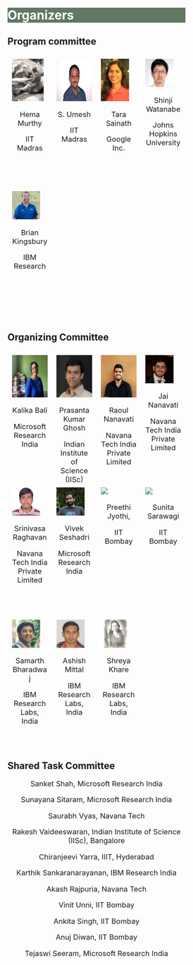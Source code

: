<style>
* {
  box-sizing: border-box;
}

/* Create four equal columns that floats next to each other */
.column {
  float: left;
  width: 25%;
  padding: 10px;
  height: 300px; /* Should be removed. Only for demonstration */
}

/* Clear floats after the columns */
.row:after {
  content: "";
  display: table;
  clear: both;
}
</style>


<br>
<br>
<div class="widewrapper pagetitle">
  <div class="container" style="background-color:#617863">
    <h1 style="color:white;">Organizers</h1>
  </div>
</div>
<h2> Program committee </h2>


<div class="container">
    <div class="row">
        <div class="column">
            <img style="height: 96px; width:auto"  src="./assets/img/persons/hema_murthy.jpg">
            <p style="font-size:16.5px;text-align:center">Hema Murthy</p>
            <p style="font-size:16.5px;text-align:center">IIT Madras</p>
        </div>
        <div class="column">
            <img style="height: 96px; width:auto"  src="./assets/img/persons/s_umesh.jpg">
            <p style="font-size:16.5px;text-align:center">S. Umesh</p>
            <p style="font-size:16.5px;text-align:center">IIT Madras</p>
        </div>
        <div class="column">
            <img style="height: 96px; width:auto"  src="./assets/img/persons/tara_sainath.jpg">
            <p style="font-size:16.5px;text-align:center">Tara Sainath</p>
            <p style="font-size:16.5px;text-align:center">Google Inc.</p>
        </div>
        <div class="column">
            <img style="height: auto; width:64px"  src="./assets/img/persons/shinji_watanabe.jpg">
            <p style="font-size:16.5px;text-align:center">Shinji Watanabe</p>
            <p style="font-size:16.5px;text-align:center">Johns Hopkins University</p>
        </div>
        <div class="column">
            <img style="height: auto; width:64px"  src="./assets/img/persons/brian_kingsbury.jpg">
            <p style="font-size:16.5px;text-align:center">Brian Kingsbury</p>
            <p style="font-size:16.5px;text-align:center">IBM Research</p>
        </div>
    </div>
</div>



<h2> Organizing Committee </h2> 




<div class="container">
    <div class="row">
        <div class="column">
            <img style="height: 96px; width:auto"  src="./assets/img/persons/kalika_bali.jpg">
            <p style="font-size:16.5px;text-align:center">Kalika Bali</p>
            <p style="font-size:16.5px;text-align:center">Microsoft Research India</p>
        </div>
        <div class="column">
            <img style="height: 96px; width:auto"  src="./assets/img/persons/prasanta_ghosh.jpg">
            <p style="font-size:16.5px;text-align:center">Prasanta Kumar Ghosh</p>
            <p style="font-size:16.5px;text-align:center">Indian Institute of Science (IISc)</p>
        </div>
        <div class="column">
            <img style="height: 96px; width:auto"  src="./assets/img/persons/raoul_nanavati.jpg">
            <p style="font-size:16.5px;text-align:center">Raoul Nanavati</p>
            <p style="font-size:16.5px;text-align:center">Navana Tech India Private Limited</p>
        </div>
        <div class="column">
            <img style="height: auto; width:64px"  src="./assets/img/persons/jai_nanavati.jpg">
            <p style="font-size:16.5px;text-align:center">Jai Nanavati</p>
            <p style="font-size:16.5px;text-align:center">Navana Tech India Private Limited</p>
        </div>
        <div class="column">
            <img style="height: auto; width:64px"  src="./assets/img/persons/srinivasa_raghavan.jpg">
            <p style="font-size:16.5px;text-align:center">Srinivasa Raghavan</p>
            <p style="font-size:16.5px;text-align:center">Navana Tech India Private Limited</p>
        </div>
        <div class="column">
            <img style="height: auto; width:64px"  src="./assets/img/persons/vivek_seshadri.jpg">
            <p style="font-size:16.5px;text-align:center">Vivek Seshadri</p>
            <p style="font-size:16.5px;text-align:center">Microsoft Research India</p>
        </div>
        <div class="column">
            <img style="height: auto; width:64px"  src="./assets/img/persons/preethi_jyothi.jpg">
            <p style="font-size:16.5px;text-align:center">Preethi Jyothi,</p>
            <p style="font-size:16.5px;text-align:center">IIT Bombay</p>
        </div>
        <div class="column">
            <img style="height: auto; width:64px"  src="./assets/img/persons/sunita_sarawagi.jpg">
            <p style="font-size:16.5px;text-align:center">Sunita Sarawagi</p>
            <p style="font-size:16.5px;text-align:center">IIT Bombay</p>
        </div>
        <div class="column">
            <img style="height: auto; width:64px"  src="./assets/img/persons/samarth_bharadwaj.jpg">
            <p style="font-size:16.5px;text-align:center">Samarth Bharadwaj</p>
            <p style="font-size:16.5px;text-align:center">IBM Research Labs, India</p>
        </div>
        <div class="column">
            <img style="height: auto; width:64px"  src="./assets/img/persons/ashish_mittal.jpg">
            <p style="font-size:16.5px;text-align:center">Ashish Mittal</p>
            <p style="font-size:16.5px;text-align:center">IBM Research Labs, India</p>
        </div>
        <div class="column">
            <img style="height: auto; width:64px"  src="./assets/img/persons/shreya_khare.jpg">
            <p style="font-size:16.5px;text-align:center">Shreya Khare</p>
            <p style="font-size:16.5px;text-align:center">IBM Research Labs, India</p>
        </div>
    </div>
</div>


<h2>Shared Task Committee</h2>
<p style="font-size:16.5px;text-align:center">Sanket Shah, Microsoft Research India</p>
<p style="font-size:16.5px;text-align:center">Sunayana Sitaram, Microsoft Research India</p>
<p style="font-size:16.5px;text-align:center">Saurabh Vyas, Navana Tech</p>
<p style="font-size:16.5px;text-align:center">Rakesh Vaideeswaran, Indian Institute of Science (IISc), Bangalore</p>
<p style="font-size:16.5px;text-align:center">Chiranjeevi Yarra, IIIT, Hyderabad</p>
<p style="font-size:16.5px;text-align:center">Karthik Sankaranarayanan, IBM Research India</p> 
<p style="font-size:16.5px;text-align:center">Akash Rajpuria, Navana Tech</p> 
<p style="font-size:16.5px;text-align:center">Vinit Unni, IIT Bombay</p> 
<p style="font-size:16.5px;text-align:center">Ankita Singh, IIT Bombay</p> 
<p style="font-size:16.5px;text-align:center">Anuj Diwan, IIT Bombay</p> 
<p style="font-size:16.5px;text-align:center">Tejaswi Seeram, Microsoft Research India</p> 




